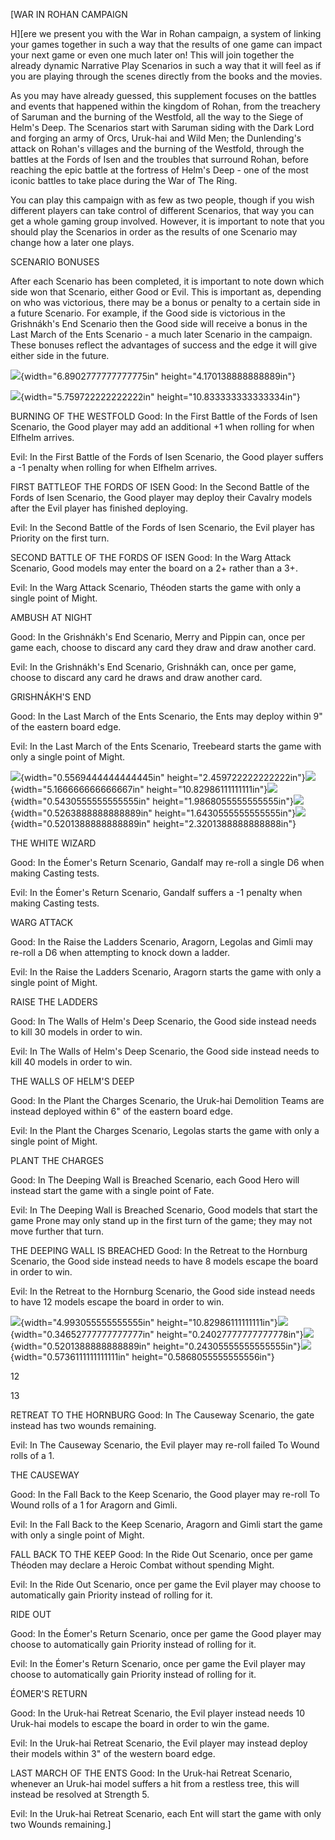 ﻿
[WAR IN ROHAN CAMPAIGN 

H][ere we present you with the War in
Rohan campaign, a system of linking your games together in such a way that the results of one game can impact your next game or even one much later on! This will join together the already dynamic Narrative Play Scenarios in such a way that it will feel as if you are playing through the scenes directly from the books and the movies. 

As you may have already guessed, this supplement focuses on the battles and events that happened within the kingdom of Rohan, from the treachery of Saruman and the burning of the Westfold, all the way to the Siege of Helm's Deep. The Scenarios start with Saruman siding with the Dark Lord and forging an army of Orcs, Uruk-hai and Wild Men; the Dunlending's attack on Rohan's villages and the burning of the Westfold, through the battles at the Fords of Isen and the troubles that surround Rohan, before reaching the epic battle at the fortress of Helm's Deep - one of the most iconic battles to take place during the War of The Ring. 

You can play this campaign with as few as two people, though if you wish different players can take control of different Scenarios, that way you can get a whole gaming group involved. However, it is important to note that you should play the Scenarios in order as the results of one Scenario may change how a later one
plays. 

  

SCENARIO BONUSES 

After each Scenario has been completed, it is important to note down which side won that Scenario, either Good or Evil. This is important as, depending on who was victorious, there may be a bonus or penalty to a certain side in a future Scenario. For example, if the Good side is victorious in the Grishnákh's End Scenario then the Good side will receive a bonus in the Last March of the Ents Scenario - a much later Scenario in the campaign. These bonuses reflect the advantages of success and the edge it will give either side in the
future. 

![](6_Middle-earth_-_War_in_Rohan_media/media/image70.jpeg){width="6.8902777777777775in"
height="4.170138888888889in"} 

![](6_Middle-earth_-_War_in_Rohan_media/media/image71.png){width="5.759722222222222in"
height="10.833333333333334in"} 

BURNING OF THE WESTFOLD Good: In the First Battle of the Fords of Isen Scenario, the Good player may add an additional +1 when rolling for when Elfhelm arrives. 

Evil: In the First Battle of the Fords of Isen Scenario, the Good player suffers a -1 penalty when rolling for when Elfhelm arrives. 

FIRST BATTLEOF THE FORDS OF ISEN Good: In the Second Battle of the Fords of Isen Scenario, the Good player may deploy their Cavalry models after the Evil player has finished deploying. 

Evil: In the Second Battle of the Fords of Isen Scenario, the Evil player has Priority on the first
turn. 

SECOND BATTLE OF THE FORDS OF ISEN Good: In the Warg Attack Scenario, Good models may enter the board on a 2+ rather than a
3+. 

Evil: In the Warg Attack Scenario, Théoden starts the game with only a single point of Might. 

AMBUSH AT NIGHT 

Good: In the Grishnákh's End Scenario, Merry and Pippin can, once per game each, choose to discard any card they draw and draw another card. 

Evil: In the Grishnákh's End Scenario, Grishnákh can, once per game, choose to discard any card he draws and draw another card. 

GRISHNÁKH'S END 

Good: In the Last March of the Ents Scenario, the Ents may deploy within 9" of the eastern board
edge. 

Evil: In the Last March of the Ents Scenario, Treebeard starts the game with only a single point of
Might. 

![](6_Middle-earth_-_War_in_Rohan_media/media/image72.jpeg){width="0.5569444444444445in"
height="2.459722222222222in"}![](6_Middle-earth_-_War_in_Rohan_media/media/image73.png){width="5.166666666666667in"
height="10.82986111111111in"}![](6_Middle-earth_-_War_in_Rohan_media/media/image74.jpeg){width="0.5430555555555555in"
height="1.9868055555555555in"}![](6_Middle-earth_-_War_in_Rohan_media/media/image75.jpeg){width="0.5263888888888889in"
height="1.6430555555555555in"}![](6_Middle-earth_-_War_in_Rohan_media/media/image76.jpeg){width="0.5201388888888889in"
height="2.3201388888888888in"} 

THE WHITE WIZARD 

Good: In the Éomer's Return Scenario, Gandalf may re-roll a single D6 when making Casting
tests. 

Evil: In the Éomer's Return Scenario, Gandalf suffers a -1 penalty when making Casting tests. 

WARG ATTACK 

Good: In the Raise the Ladders Scenario, Aragorn, Legolas and Gimli may re-roll a D6 when attempting to knock down a ladder. 

Evil: In the Raise the Ladders Scenario, Aragorn starts the game with only a single point of Might. 

RAISE THE LADDERS 

Good: In The Walls of Helm's Deep Scenario, the Good side instead needs to kill 30 models in order to
win. 

Evil: In The Walls of Helm's Deep Scenario, the Good side instead needs to kill 40 models in order to
win. 

THE WALLS OF HELM'S DEEP 

Good: In the Plant the Charges Scenario, the Uruk-hai Demolition Teams are instead deployed within 6" of the eastern board edge. 

Evil: In the Plant the Charges Scenario, Legolas starts the game with only a single point of Might. 

PLANT THE CHARGES 

Good: In The Deeping Wall is Breached Scenario, each Good Hero will instead start the game with a single point of Fate. 

Evil: In The Deeping Wall is Breached Scenario, Good models that start the game Prone may only stand up in the first turn of the game; they may not move further that
turn. 

THE DEEPING WALL IS BREACHED Good: In the Retreat to the Hornburg Scenario, the Good side instead needs to have 8 models escape the board in order to win. 

Evil: In the Retreat to the Hornburg Scenario, the Good side instead needs to have 12 models escape the board in order to win. 

![](6_Middle-earth_-_War_in_Rohan_media/media/image77.png){width="4.993055555555555in"
height="10.82986111111111in"}![](6_Middle-earth_-_War_in_Rohan_media/media/image78.jpeg){width="0.34652777777777777in"
height="0.24027777777777778in"}![](6_Middle-earth_-_War_in_Rohan_media/media/image79.jpeg){width="0.5201388888888889in"
height="0.24305555555555555in"}![](6_Middle-earth_-_War_in_Rohan_media/media/image80.jpeg){width="0.5736111111111111in"
height="0.5868055555555556in"} 

12 

13 

RETREAT TO THE HORNBURG Good: In The Causeway Scenario, the gate instead has two wounds remaining. 

Evil: In The Causeway Scenario, the Evil player may re-roll failed To Wound rolls of a 1. 

THE CAUSEWAY 

Good: In the Fall Back to the Keep Scenario, the Good player may re-roll To Wound rolls of a 1 for Aragorn and Gimli. 

Evil: In the Fall Back to the Keep Scenario, Aragorn and Gimli start the game with only a single point of
Might. 

FALL BACK TO THE KEEP Good: In the Ride Out Scenario, once per game Théoden may declare a Heroic Combat without spending Might. 

Evil: In the Ride Out Scenario, once per game the Evil player may choose to automatically gain Priority instead of rolling for it. 

RIDE OUT 

Good: In the Éomer's Return Scenario, once per game the Good player may choose to automatically gain Priority instead of rolling for it. 

Evil: In the Éomer's Return Scenario, once per game the Evil player may choose to automatically gain Priority instead of rolling for it. 

ÉOMER'S RETURN 

Good: In the Uruk-hai Retreat Scenario, the Evil player instead needs 10 Uruk-hai models to escape the board in order to win the game. 

Evil: In the Uruk-hai Retreat Scenario, the Evil player may instead deploy their models within 3" of the western board edge. 

LAST MARCH OF THE ENTS Good: In the Uruk-hai Retreat Scenario, whenever an Uruk-hai model suffers a hit from a restless tree, this will instead be resolved at Strength 5. 

Evil: In the Uruk-hai Retreat Scenario, each Ent will start the game with only two Wounds
remaining.]

